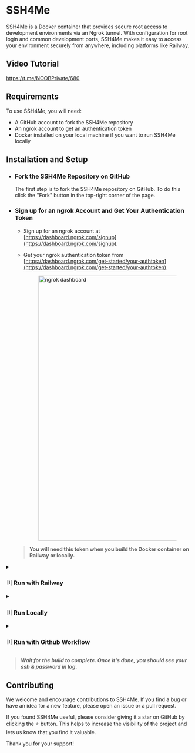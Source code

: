# SSH4Me

SSH4Me is a Docker container that provides secure root access to development environments via an Ngrok tunnel. With configuration for root login and common development ports, SSH4Me makes it easy to access your environment securely from anywhere, including platforms like Railway.

## Video Tutorial 

https://t.me/NOOBPrivate/680

## Requirements

To use SSH4Me, you will need:

- A GitHub account to fork the SSH4Me repository
- An ngrok account to get an authentication token
- Docker installed on your local machine if you want to run SSH4Me locally

## Installation and Setup

- ### Fork the SSH4Me Repository on GitHub

   The first step is to fork the SSH4Me repository on GitHub. To do this  click the "Fork" button in the top-right corner of the page.

- ### Sign up for an ngrok Account and Get Your Authentication Token
   - Sign up for an ngrok account at [https://dashboard.ngrok.com/signup](https://dashboard.ngrok.com/signup).
   - Get your ngrok authentication token from [https://dashboard.ngrok.com/get-started/your-authtoken](https://dashboard.ngrok.com/get-started/your-authtoken).

      <figure><img src="https://graph.org/file/a540090cbde42cb121f81.jpg" alt="ngrok dashboard" width="720"></figure>
    > **You will need this token when you build the Docker container on Railway or locally.**

<details>
  <summary><h3>〣 Run with Railway</h3></summary>
   
- Go to [https://railway.app/new](https://railway.app/new) and build the Docker container with the following environment variables:
    - `AUTH_TOKEN`: Your ngrok authentication token.
    - `PASSWORD`: Password for SSH access (optional, default is `rootuser`).

   <figure><img src="https://graph.org/file/e68689ddfbdb12cdc37d8.jpg" alt="Railway app buildL" width="720"></figure>

</details>

<details>
  <summary><h3>〣 Run Locally</h3></summary>

#### Install Docker

First, you need to install Docker on your local machine. You can download the appropriate version of Docker for your operating system from the [Docker website](https://www.docker.com/products/docker-desktop).

#### Clone the SSH4Me Repository

- Open a terminal window on your local machine.

- Clone the SSH4Me repository by running the following command:

   ```
   git clone https://github.com/Jisan09/ssh4me
   ```

#### Build and Run the Docker Container

- Navigate to the `ssh4me` directory by running the following command:

   ```
   cd ssh4me
   ```

- Build the Docker container by running the following command:

   ```
   docker build -t ssh4me --build-arg AUTH_TOKEN=AUTH_TOKEN --build-arg PASSWORD=PASSWORD .
   ```

- Run the Docker container by running the following command:

   ```
   docker run ssh4me
   ```
</details>

<details>
  <summary><h3>〣 Run with Github Workflow</h3></summary>
<b><i>NOTE :- This method isn't for making bot, it just for light work. This will work only for 6hr then will terminate.</i></b>

- Create a new workflow file (`builder.yml`) inside `.github/workflows/` folder of your repository and copy paste the below conent. **Or you can just fork the SSH4Me Repository.**



  ```yml
   name: 'Run SSH4Me'
   on:
   workflow_dispatch:

   jobs:
   build-and-run:
      runs-on: ubuntu-latest
      steps:
         - name: Checkout repository
         uses: actions/checkout@v2

         - name: Run SSH4Me Action
         uses: Jisan09/SSH4Me@main
         env:
            AUTH_TOKEN: ${{ secrets.AUTH_TOKEN }}
            PASSWORD: ${{ secrets.PASSWORD }}
  ```

- Now go to the repository **`settings > secrets and variables > action > new repository secret`** and add the following environment variables:
    - `AUTH_TOKEN`: Your ngrok authentication token.
    - `PASSWORD`: Password for SSH access.

   <figure><img src="https://graph.org/file/6cdd1dbc67096a35df91e.jpg" width="720"></figure>
- Now go to **action** tab and run the workflow
   <figure><img src="https://graph.org/file/2a2b09614d4ab60b911b4.jpg" width="720"></figure>

</details>
   
 > ***Wait for the build to complete. Once it's done, you should see your ssh & password in log.***

## Contributing

We welcome and encourage contributions to SSH4Me. If you find a bug or have an idea for a new feature, please open an issue or a pull request.

If you found SSH4Me useful, please consider giving it a star on GitHub by clicking the ⭐️ button. This helps to increase the visibility of the project and lets us know that you find it valuable.

Thank you for your support!
